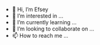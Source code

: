 - 👋 Hi, I’m Efsey
- 👀 I’m interested in ...
- 🌱 I’m currently learning ...
- 💞️ I’m looking to collaborate on ...
- 📫 How to reach me ...

<!---
Efsey/Efsey is a ✨ special ✨ repository because its `README.md` (this file) appears on your GitHub profile.
You can click the Preview link to take a look at your changes.
--->
